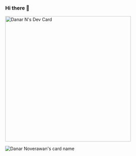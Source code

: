 ### Hi there 👋

<!--
**danarn17/danarn17** is a ✨ _special_ ✨ repository because its `README.md` (this file) appears on your GitHub profile.

Here are some ideas to get you started:

- 🔭 I’m currently working on ...
- 🌱 I’m currently learning ...
- 👯 I’m looking to collaborate on ...
- 🤔 I’m looking for help with ...
- 💬 Ask me about ...
- 📫 How to reach me: ...
- 😄 Pronouns: ...
- ⚡ Fun fact: ...
-->

<a href="https://app.daily.dev/danarn__"><img src="https://api.daily.dev/devcards/d1a3d5d2078346b1986b78a233375122.png?r=ahz" width="400" alt="Danar N's Dev Card"/></a>

![Danar Noverawan's card name](https://cardivo.vercel.app/api?name=Danar%20Noverawan&description=Hi,%20i%27m%20a%20developer%20and%20i%27m%2022%20y.o.%20Nice%20to%20meet%20you%20%F0%9F%91%8B&image=https://avatars.githubusercontent.com/u/39963063?v=4?v=4&backgroundColor=%23ecf0f1&instagram=danarn_&linkedin=Danar%20%20Noverawan&github=danarn17&twitter=danarn_&pattern=rain&colorPattern=%23eaeaea)

